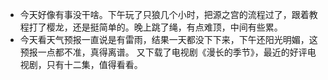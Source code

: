 - 今天好像有事没干啥。下午玩了只狼几个小时，把源之宫的流程过了，跟着教程打了樱龙，还是挺简单的。晚上跳了绳，有点难顶，中间有些累。
- 今天看天气预报一直说是有雷雨，结果一天都没下下来，下午还阳光明媚，这预报一点都不准，真得离谱。
  又下载了电视剧《漫长的季节》，最近的好评电视剧，只有十二集，值得看看。